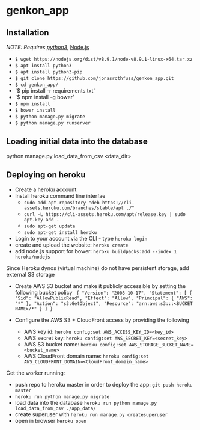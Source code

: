 # genkon_app

## Installation

*NOTE: Requires [python3](https://www.python.org/download/releases/3.0/),*
[Node.js](http://nodejs.org/)

* `$ wget https://nodejs.org/dist/v8.9.1/node-v8.9.1-linux-x64.tar.xz`
* `$ apt install python3`
* `$ apt install python3-pip`
* `$ git clone https://github.com/jonasrothfuss/genkon_app.git`
* `$ cd genkon_app/`
* `$ pip install -r requirements.txt'
* `$ npm install -g bower'
* `$ npm install`
* `$ bower install`
* `$ python manage.py migrate`
* `$ python manage.py runserver`


## Loading initial data into the database

python manage.py load_data_from_csv <data_dir>


## Deploying on heroku
* Create a heroku account
* Install heroku command line interfae
    * `sudo add-apt-repository "deb https://cli-assets.heroku.com/branches/stable/apt ./"`
    * `curl -L https://cli-assets.heroku.com/apt/release.key | sudo apt-key add -`
    * `sudo apt-get update`
    * `sudo apt-get install heroku`
* Login to your account via the CLI - type `heroku login`
* create and upload the website: `heroku create`
* add node.js support for bower: `heroku buildpacks:add --index 1 heroku/nodejs`

Since Heroku dynos (virtual machine) do not have persistent storage, add external S3 storage
* Create AWS S3 bucket and make it publicly accessible by setting the following bucket policy
    ` {
    "Version": "2008-10-17",
    "Statement": [
        {
            "Sid": "AllowPublicRead",
            "Effect": "Allow",
            "Principal": {
                "AWS": "*"
            },
            "Action": "s3:GetObject",
            "Resource": "arn:aws:s3:::<BUCKET NAME>/*"
        }
    ]
}` 

* Configure the AWS S3 + CloudFront access by providing the following 
    * AWS key id: `heroku config:set AWS_ACCESS_KEY_ID=<key_id>`
    * AWS secret key: `heroku config:set AWS_SECRET_KEY=<secret_key>`
    * AWS S3 bucket name: `heroku config:set AWS_STORAGE_BUCKET_NAME=<bucket_name>`
    * AWS CloudFront domain name: `heroku config:set AWS_CLOUDFRONT_DOMAIN=<CloudFront_domain_name>`
    
Get the worker running: 
* push repo to heroku master in order to deploy the app: `git push heroku master`
* `heroku run python manage.py migrate`
* load data into the database `heroku run python manage.py load_data_from_csv ./app_data/`
* create superuser with `heroku run manage.py createsuperuser`
* open in browser `heroku open`

